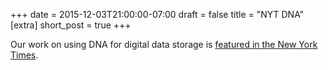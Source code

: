 +++
date = 2015-12-03T21:00:00-07:00
draft = false
title = "NYT DNA"
[extra]
short_post = true
+++

Our work on using DNA for digital data storage is [featured in the New York Times][nyt].

[nyt]: http://www.nytimes.com/2015/12/04/science/data-storage-on-dna-can-keep-it-safe-for-centuries.html
